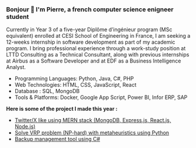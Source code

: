### Bonjour 👋 I'm Pierre, a french computer science enigneer student

Currently in Year 3 of a five-year Diplôme d’ingénieur program (MSc equivalent) enrolled at CESI School of Engineering in France, I am seeking a 12-weeks internship in software development as part of my academic program. I bring professional experience through a work-study position at LTTD Consulting as a Technical Consultant, along with previous internships at Airbus as a Software Developer and at EDF as a Business Intelligence Analyst.

- Programming Languages: Python, Java, C#, PHP</br>
- Web Technologies: HTML, CSS, JavaScript, React</br>
- Database : SQL, MongoDB
- Tools & Platforms: Docker, Google App Script, Power BI, Infor ERP, SAP</br>

**Here is some of the project I made this year :** </br>
- <a href="https://github.com/Sunslihgt/Yellr">Twitter/X like using MERN stack (MongoDB, Express.js, React.js, Node.js)</a></br>
- <a href="example.com">Solve VRP problem (NP-hard) with metaheuristics using Python</a></br>
- <a href="https://github.com/PierreKerlau/G2_EasySave">Backup management tool using C#</a></br>

